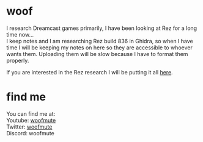 # woof
I research Dreamcast games primarily, I have been looking at Rez for a long time now...  
I keep notes and I am researching Rez build 836 in Ghidra, so when I have time I will be keeping my notes on here so they are accessible to whoever wants them. Uploading them will be slow because I have to format them properly.  
  
If you are interested in the Rez research I will be putting it all [here](rez.md).

# find me
You can find me at:  
Youtube: [woofmute](https://www.youtube.com/@woofmute)  
Twitter: [woofmute](https://twitter.com/woofmute)  
Discord: woofmute  
